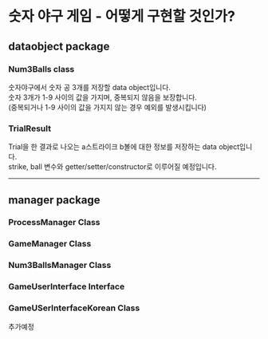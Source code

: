 # 숫자 야구 게임 - 어떻게 구현할 것인가?
## dataobject package
### Num3Balls class
숫자야구에서 숫자 공 3개를 저장할 data object입니다.  
숫자 3개가 1-9 사이의 값을 가지며, 중복되지 않음을 보장합니다.  
(중복되거나 1-9 사이의 값을 가지지 않는 경우 예외를 발생시킵니다)  

### TrialResult  
Trial을 한 결과로 나오는 a스트라이크 b볼에 대한 정보를 저장하는 data object입니다.  
strike, ball 변수와 getter/setter/constructor로 이루어질 예정입니다.

*** 

## manager package
### ProcessManager Class  
### GameManager Class
### Num3BallsManager Class
### GameUserInterface Interface
### GameUSerInterfaceKorean Class

추가예정
